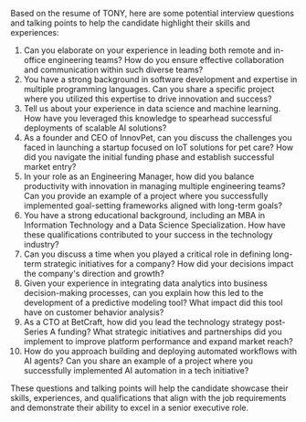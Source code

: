 Based on the resume of TONY, here are some potential interview questions and talking points to help the candidate highlight their skills and experiences:

1. Can you elaborate on your experience in leading both remote and in-office engineering teams? How do you ensure effective collaboration and communication within such diverse teams?
2. You have a strong background in software development and expertise in multiple programming languages. Can you share a specific project where you utilized this expertise to drive innovation and success?
3. Tell us about your experience in data science and machine learning. How have you leveraged this knowledge to spearhead successful deployments of scalable AI solutions?
4. As a founder and CEO of InnovPet, can you discuss the challenges you faced in launching a startup focused on IoT solutions for pet care? How did you navigate the initial funding phase and establish successful market entry?
5. In your role as an Engineering Manager, how did you balance productivity with innovation in managing multiple engineering teams? Can you provide an example of a project where you successfully implemented goal-setting frameworks aligned with long-term goals?
6. You have a strong educational background, including an MBA in Information Technology and a Data Science Specialization. How have these qualifications contributed to your success in the technology industry?
7. Can you discuss a time when you played a critical role in defining long-term strategic initiatives for a company? How did your decisions impact the company's direction and growth?
8. Given your experience in integrating data analytics into business decision-making processes, can you explain how this led to the development of a predictive modeling tool? What impact did this tool have on customer behavior analysis?
9. As a CTO at BetCraft, how did you lead the technology strategy post-Series A funding? What strategic initiatives and partnerships did you implement to improve platform performance and expand market reach?
10. How do you approach building and deploying automated workflows with AI agents? Can you share an example of a project where you successfully implemented AI automation in a tech initiative?

These questions and talking points will help the candidate showcase their skills, experiences, and qualifications that align with the job requirements and demonstrate their ability to excel in a senior executive role.